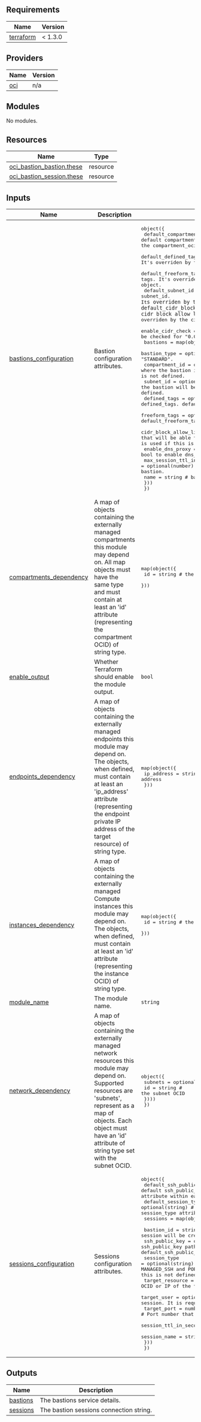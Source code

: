 ## Requirements

| Name | Version |
|------|---------|
| <a name="requirement_terraform"></a> [terraform](#requirement\_terraform) | < 1.3.0 |

## Providers

| Name | Version |
|------|---------|
| <a name="provider_oci"></a> [oci](#provider\_oci) | n/a |

## Modules

No modules.

## Resources

| Name | Type |
|------|------|
| [oci_bastion_bastion.these](https://registry.terraform.io/providers/oracle/oci/latest/docs/resources/bastion_bastion) | resource |
| [oci_bastion_session.these](https://registry.terraform.io/providers/oracle/oci/latest/docs/resources/bastion_session) | resource |

## Inputs

| Name | Description | Type | Default | Required |
|------|-------------|------|---------|:--------:|
| <a name="input_bastions_configuration"></a> [bastions\_configuration](#input\_bastions\_configuration) | Bastion configuration attributes. | <pre>object({<br>    default_compartment_id        = optional(string)       # the default compartment where all resources are defined. It's overriden by the compartment_ocid attribute within each object.<br>    default_defined_tags          = optional(map(string))  # the default defined tags. It's overriden by the defined_tags attribute within each object.<br>    default_freeform_tags         = optional(map(string))  # the default freeform tags. It's overriden by the freeform_tags attribute within each object.<br>    default_subnet_id             = optional(string)       # the default subnet_id. It`s overriden by the subnet_id attribute in each object.<br>    default_cidr_block_allow_list = optional(list(string)) # the default cidr block allow list. It`s overriden by the cidr_block_allow_list attribute in each object.<br>    enable_cidr_check             = optional(bool)         # whether provided CIDR blocks should be checked for "0.0.0.0\0".<br>    bastions = map(object({ <br>      bastion_type               = optional(string)            # type of bastion. Allowed value is "STANDARD".<br>      compartment_id             = optional(string)            # the compartment where the bastion is created. default_compartment_ocid is used if this is not defined.<br>      subnet_id                  = optional(string)            # the subnet id where the bastion will be created. default_subnet_id is used if this is not defined.<br>      defined_tags               = optional(map(string))       # bastions defined_tags. default_defined_tags is used if this is not defined.<br>      freeform_tags              = optional(map(string))       # bastions freeform_tags. default_freeform_tags is used if this is not defined.<br>      cidr_block_allow_list      = optional(list(string))      # list of cidr blocks that will be able to connect to bastion. default_cidr_block_allow_list is used if this is not defined.<br>      enable_dns_proxy           = optional(bool)              # bool to enable dns_proxy on the bastion.<br>      max_session_ttl_in_seconds = optional(number)            # maximum allowd time to live for a session on the bastion.<br>      name                       = string                      # bastion name<br>    }))<br>  })</pre> | `null` | no |
| <a name="input_compartments_dependency"></a> [compartments\_dependency](#input\_compartments\_dependency) | A map of objects containing the externally managed compartments this module may depend on. All map objects must have the same type and must contain at least an 'id' attribute (representing the compartment OCID) of string type. | <pre>map(object({<br>    id = string # the compartment OCID<br>  }))</pre> | `null` | no |
| <a name="input_enable_output"></a> [enable\_output](#input\_enable\_output) | Whether Terraform should enable the module output. | `bool` | `true` | no |
| <a name="input_endpoints_dependency"></a> [endpoints\_dependency](#input\_endpoints\_dependency) | A map of objects containing the externally managed endpoints this module may depend on. The objects, when defined, must contain at least an 'ip\_address' attribute (representing the endpoint private IP address of the target resource) of string type. | <pre>map(object({<br>    ip_address = string # the private IP address<br>  }))</pre> | `null` | no |
| <a name="input_instances_dependency"></a> [instances\_dependency](#input\_instances\_dependency) | A map of objects containing the externally managed Compute instances this module may depend on. The objects, when defined, must contain at least an 'id' attribute (representing the instance OCID) of string type. | <pre>map(object({<br>    id = string # the instance OCID<br>  }))</pre> | `null` | no |
| <a name="input_module_name"></a> [module\_name](#input\_module\_name) | The module name. | `string` | `"bastion"` | no |
| <a name="input_network_dependency"></a> [network\_dependency](#input\_network\_dependency) | A map of objects containing the externally managed network resources this module may depend on. Supported resources are 'subnets', represent as a map of objects. Each object must have an 'id' attribute of string type set with the subnet OCID. | <pre>object({<br>    subnets = optional(map(object({<br>      id = string # the subnet OCID<br>    })))<br>  })</pre> | `null` | no |
| <a name="input_sessions_configuration"></a> [sessions\_configuration](#input\_sessions\_configuration) | Sessions configuration attributes. | <pre>object({<br>    default_ssh_public_key   = optional(string)        # the default ssh_public_key path. It's overriden by the ssh_public_key attribute within each object.<br>    default_session_type     = optional(string)        # the default session_type. It's overriden by the session_type attribute within each object.<br>    sessions = map(object({ <br>      bastion_id             = string                  # the ocid or the key of Bastion where the session will be created.<br>      ssh_public_key         = optional(string)        # the ssh_public_key path used by the session to connect to target. The default_ssh_public_key is used if this is not defined.<br>      session_type           = optional(string)        # session type of the session. Supported values are MANAGED_SSH and PORT_FORWARDING. The default_session_type is used if this is not defined.<br>      target_resource        = string                  # Either the FQDN, OCID or IP of the target resource to connect the session to.<br>      target_user            = optional(string)        # User of the target that will be used by session. It is required only with MANAGED_SSH. <br>      target_port            = number                  # Port number that will be used by the session.<br>      session_ttl_in_seconds = optional(number)        # Session time to live<br>      session_name           = string                  # Session name<br>    }))<br>  })</pre> | `null` | no |

## Outputs

| Name | Description |
|------|-------------|
| <a name="output_bastions"></a> [bastions](#output\_bastions) | The bastions service details. |
| <a name="output_sessions"></a> [sessions](#output\_sessions) | The bastion sessions connection string. |
